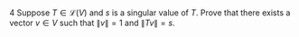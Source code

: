 4 Suppose $T \in \mathcal{L}(V)$ and $s$ is a singular value of $T$. Prove that there exists a vector $v \in V$ such that $\|v\|=1$ and $\|T v\|=s$.
